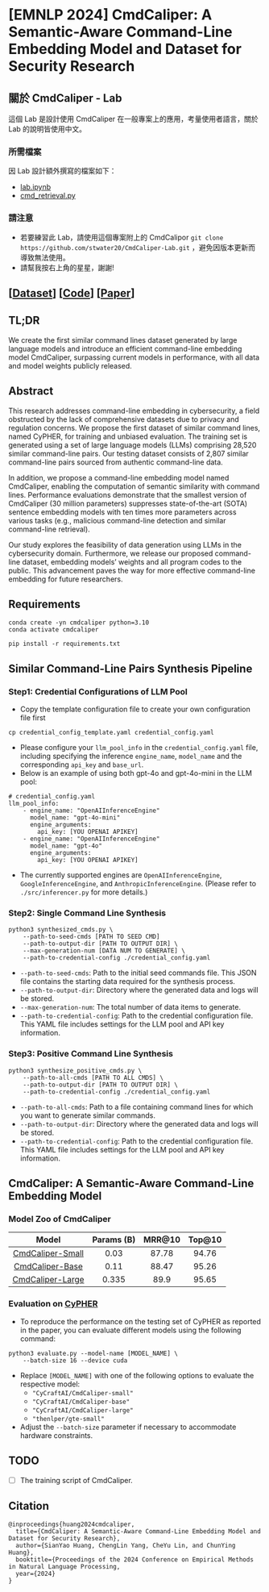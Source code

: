 # [EMNLP 2024] CmdCaliper: A Semantic-Aware Command-Line Embedding Model and Dataset for Security Research

## 關於 CmdCaliper - Lab

這個 Lab 是設計使用 CmdCaliper 在一般專案上的應用，考量使用者語言，關於 Lab 的說明皆使用中文。

### 所需檔案

因 Lab 設計額外撰寫的檔案如下：

- [lab.ipynb](lab.ipynb)
- [cmd_retrieval.py](cmd_retrieval.py)

### 請注意

- 若要練習此 Lab，請使用這個專案附上的 CmdCalipor ``git clone https://github.com/stwater20/CmdCaliper-Lab.git`` ，避免因版本更新而導致無法使用。
- 請幫我按右上角的星星，謝謝!

## [[Dataset](https://huggingface.co/datasets/CyCraftAI/CyPHER)] [[Code](https://github.com/cycraft-corp/CmdCaliper)] [[Paper](https://arxiv.org/abs/2411.01176)] 
## TL;DR
We create the first similar command lines dataset generated by large language models and introduce an efficient command-line embedding model CmdCaliper, surpassing current models in performance, with all data and model weights publicly released.

## Abstract
This research addresses command-line embedding in cybersecurity, a field obstructed by the lack of comprehensive datasets due to privacy and regulation concerns. We propose the first dataset of similar command lines, named CyPHER, for training and unbiased evaluation. The training set is generated using a set of large language models (LLMs) comprising 28,520 similar command-line pairs. Our testing dataset consists of 2,807 similar command-line pairs sourced from authentic command-line data.

In addition, we propose a command-line embedding model named CmdCaliper, enabling the computation of semantic similarity with command lines. Performance evaluations demonstrate that the smallest version of CmdCaliper (30 million parameters) suppresses state-of-the-art (SOTA) sentence embedding models with ten times more parameters across various tasks (e.g., malicious command-line detection and similar command-line retrieval).

Our study explores the feasibility of data generation using LLMs in the cybersecurity domain. Furthermore, we release our proposed command-line dataset, embedding models’ weights and all program codes to the public. This advancement paves the way for more effective command-line embedding for future researchers.

## Requirements
```
conda create -yn cmdcaliper python=3.10
conda activate cmdcaliper

pip install -r requirements.txt
```

## Similar Command-Line Pairs Synthesis Pipeline
### Step1: Credential Configurations of LLM Pool
- Copy the template configuration file to create your own configuration file first
```
cp credential_config_template.yaml credential_config.yaml
```
- Please configure your `llm_pool_info` in the `credential_config.yaml` file, including specifying the inference `engine_name`, `model_name` and the corresponding `api_key` and `base_url`.
- Below is an example of using both gpt-4o and gpt-4o-mini in the LLM pool:
```
# credential_config.yaml
llm_pool_info:
    - engine_name: "OpenAIInferenceEngine"
      model_name: "gpt-4o-mini"
      engine_arguments:
        api_key: [YOU OPENAI APIKEY]
    - engine_name: "OpenAIInferenceEngine"
      model_name: "gpt-4o"
      engine_arguments:
        api_key: [YOU OPENAI APIKEY]
```
- The currently supported engines are `OpenAIInferenceEngine`, `GoogleInferenceEngine`, and `AnthropicInferenceEngine`. (Please refer to `./src/inferencer.py` for more details.)

### Step2: Single Command Line Synthesis
```
python3 synthesized_cmds.py \
    --path-to-seed-cmds [PATH TO SEED CMD]
    --path-to-output-dir [PATH TO OUTPUT DIR] \
    --max-generation-num [DATA NUM TO GENERATE] \
    --path-to-credential-config ./credential_config.yaml
```

- `--path-to-seed-cmds`: Path to the initial seed commands file. This JSON file contains the starting data required for the synthesis process.
- `--path-to-output-dir`: Directory where the generated data and logs will be stored.
- `--max-generation-num`: The total number of data items to generate.
- `--path-to-credential-config`: Path to the credential configuration file. This YAML file includes settings for the LLM pool and API key information.

### Step3: Positive Command Line Synthesis
```
python3 synthesize_positive_cmds.py \
    --path-to-all-cmds [PATH TO ALL CMDS] \
    --path-to-output-dir [PATH TO OUTPUT DIR] \
    --path-to-credential-config ./credential_config.yaml
```
- `--path-to-all-cmds`: Path to a file containing command lines for which you want to generate similar commands.
- `--path-to-output-dir`: Directory where the generated data and logs will be stored.
- `--path-to-credential-config`: Path to the credential configuration file. This YAML file includes settings for the LLM pool and API key information.

## CmdCaliper: A Semantic-Aware Command-Line Embedding Model

### Model Zoo of CmdCaliper


|       Model       | Params (B) | MRR@10 | Top@10 |
|:-----------------:|:----------:|:------:|:-------:|
| [CmdCaliper-Small](https://huggingface.co/CyCraftAI/CmdCaliper-small)|    0.03   |  87.78 | 94.76 | 
| [CmdCaliper-Base](https://huggingface.co/CyCraftAI/CmdCaliper-base)|    0.11   |  88.47 | 95.26 | 
| [CmdCaliper-Large](https://huggingface.co/CyCraftAI/CmdCaliper-large) |    0.335   |  89.9 | 95.65 |


### Evaluation on [CyPHER](https://huggingface.co/datasets/CyCraftAI/CyPHER)
- To reproduce the performance on the testing set of CyPHER as reported in the paper, you can evaluate different models using the following command:

```
python3 evaluate.py --model-name [MODEL_NAME] \
    --batch-size 16 --device cuda
```
- Replace `[MODEL_NAME]` with one of the following options to evaluate the respective model:
    - `"CyCraftAI/CmdCaliper-small"`
    - `"CyCraftAI/CmdCaliper-base"`
    - `"CyCraftAI/CmdCaliper-large"`
    - `"thenlper/gte-small"`
- Adjust the `--batch-size` parameter if necessary to accommodate hardware constraints.

## TODO 
- [ ] The training script of CmdCaliper.

## Citation
```
@inproceedings{huang2024cmdcaliper,
  title={CmdCaliper: A Semantic-Aware Command-Line Embedding Model and Dataset for Security Research},
  author={SianYao Huang, ChengLin Yang, CheYu Lin, and ChunYing Huang},
  booktitle={Proceedings of the 2024 Conference on Empirical Methods in Natural Language Processing,
  year={2024}
} 
```
